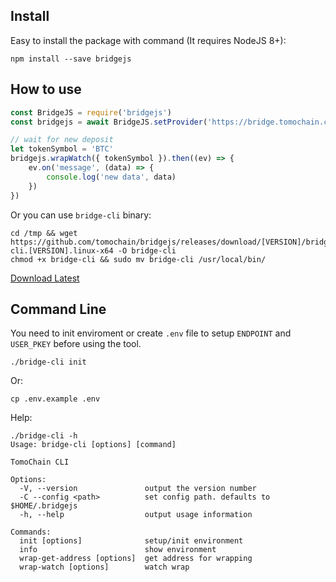 
## Install
Easy to install the package with command (It requires NodeJS 8+):
```
npm install --save bridgejs
```

## How to use

```javascript
const BridgeJS = require('bridgejs')
const bridgejs = await BridgeJS.setProvider('https://bridge.tomochain.com')

// wait for new deposit
let tokenSymbol = 'BTC'
bridgejs.wrapWatch({ tokenSymbol }).then((ev) => {
    ev.on('message', (data) => {
        console.log('new data', data)
    })
})
```

Or you can use `bridge-cli` binary:
```
cd /tmp && wget https://github.com/tomochain/bridgejs/releases/download/[VERSION]/bridge-cli.[VERSION].linux-x64 -O bridge-cli
chmod +x bridge-cli && sudo mv bridge-cli /usr/local/bin/
```
[Download Latest](https://github.com/tomochain/bridgejs/releases/latest)

## Command Line
You need to init enviroment or create `.env` file to setup `ENDPOINT` and `USER_PKEY` before using the tool.

```
./bridge-cli init
```
Or:

```
cp .env.example .env
```

Help:
```
./bridge-cli -h
Usage: bridge-cli [options] [command]

TomoChain CLI

Options:
  -V, --version               output the version number
  -C --config <path>          set config path. defaults to $HOME/.bridgejs
  -h, --help                  output usage information

Commands:
  init [options]              setup/init environment
  info                        show environment
  wrap-get-address [options]  get address for wrapping
  wrap-watch [options]        watch wrap
```
